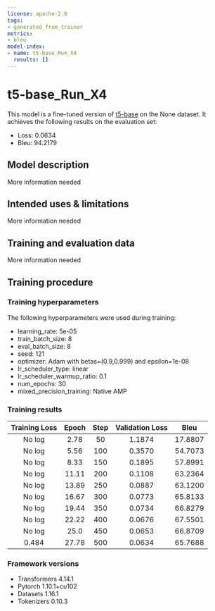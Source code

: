 ```yaml
---
license: apache-2.0
tags:
- generated_from_trainer
metrics:
- bleu
model-index:
- name: t5-base_Run_X4
  results: []
---
```


<!-- This model card has been generated automatically according to the information the Trainer had access to. You
should probably proofread and complete it, then remove this comment. -->

# t5-base_Run_X4

This model is a fine-tuned version of [t5-base](https://huggingface.co/t5-base) on the None dataset.
It achieves the following results on the evaluation set:
- Loss: 0.0634
- Bleu: 94.2179

## Model description

More information needed

## Intended uses & limitations

More information needed

## Training and evaluation data

More information needed

## Training procedure

### Training hyperparameters

The following hyperparameters were used during training:
- learning_rate: 5e-05
- train_batch_size: 8
- eval_batch_size: 8
- seed: 121
- optimizer: Adam with betas=(0.9,0.999) and epsilon=1e-08
- lr_scheduler_type: linear
- lr_scheduler_warmup_ratio: 0.1
- num_epochs: 30
- mixed_precision_training: Native AMP

### Training results

| Training Loss | Epoch | Step | Validation Loss | Bleu    |
|:-------------:|:-----:|:----:|:---------------:|:-------:|
| No log        | 2.78  | 50   | 1.1874          | 17.8807 |
| No log        | 5.56  | 100  | 0.3570          | 54.7073 |
| No log        | 8.33  | 150  | 0.1895          | 57.8991 |
| No log        | 11.11 | 200  | 0.1108          | 63.2364 |
| No log        | 13.89 | 250  | 0.0887          | 63.1200 |
| No log        | 16.67 | 300  | 0.0773          | 65.8133 |
| No log        | 19.44 | 350  | 0.0734          | 66.8279 |
| No log        | 22.22 | 400  | 0.0676          | 67.5501 |
| No log        | 25.0  | 450  | 0.0653          | 66.8709 |
| 0.484         | 27.78 | 500  | 0.0634          | 65.7688 |


### Framework versions

- Transformers 4.14.1
- Pytorch 1.10.1+cu102
- Datasets 1.16.1
- Tokenizers 0.10.3

